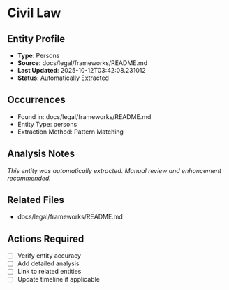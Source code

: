 # Civil Law

## Entity Profile
- **Type**: Persons
- **Source**: docs/legal/frameworks/README.md
- **Last Updated**: 2025-10-12T03:42:08.231012
- **Status**: Automatically Extracted

## Occurrences
- Found in: docs/legal/frameworks/README.md
- Entity Type: persons
- Extraction Method: Pattern Matching

## Analysis Notes
*This entity was automatically extracted. Manual review and enhancement recommended.*

## Related Files
- docs/legal/frameworks/README.md

## Actions Required
- [ ] Verify entity accuracy
- [ ] Add detailed analysis
- [ ] Link to related entities
- [ ] Update timeline if applicable
